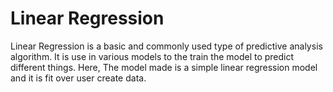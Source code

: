 # Linear Regression
Linear Regression is a basic and commonly used type of predictive analysis algorithm. It is use in various models to the train the model to predict different things. Here, The model made is a simple linear regression model and it is fit over user create data.

